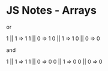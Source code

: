 # JS Notes - Arrays


or

1 || 1 => 1
1 || 0 => 1
0 || 1 => 1
0 || 0 => 0

and

1 || 1 => 1
1 || 0 => 0
0 || 1 => 0
0 || 0 => 0